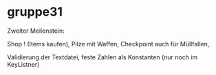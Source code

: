 gruppe31
========

Zweiter Meilenstein:

Shop ! (Items kaufen), 
Pilze mit Waffen, 
Checkpoint auch für Müllfallen, 

Validierung der Textdatei,
feste Zahlen als Konstanten (nur noch im KeyListner)






